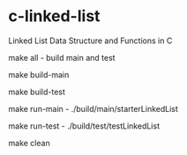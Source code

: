 # c-linked-list
Linked List Data Structure and Functions in C

make all - build main and test

make build-main

make build-test

make run-main - ./build/main/starterLinkedList

make run-test - ./build/test/testLinkedList

make clean
